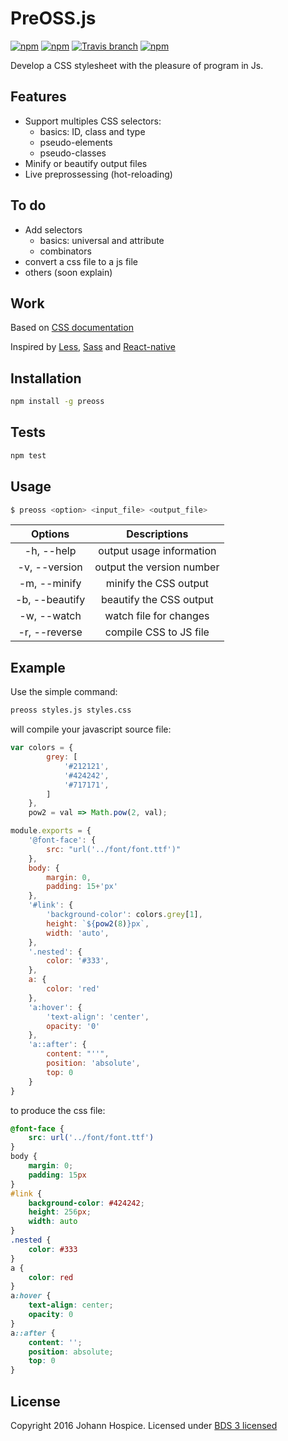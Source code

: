 # PreOSS.js

[![npm](https://img.shields.io/npm/l/preoss.svg?style=flat-square)](http://spdx.org/licenses/BSD-3-Clause)
[![npm](https://img.shields.io/npm/v/preoss.svg?style=flat-square)](https://www.npmjs.com/package/preoss)
[![Travis branch](https://img.shields.io/travis/JohannHospice/PreOSS.js.svg?style=flat-square)](https://travis-ci.org/JohannHospice/PreOSS.js)
[![npm](https://img.shields.io/npm/dt/preoss.svg?style=flat-square)](https://www.npmjs.com/package/preoss)

Develop a CSS stylesheet with the pleasure of program in Js.

## Features

* Support multiples CSS selectors:
    * basics: ID, class and type
    * pseudo-elements
    * pseudo-classes
* Minify or beautify output files 
* Live preprossessing (hot-reloading)

## To do

* Add selectors
	* basics: universal and attribute
	* combinators 
* convert a css file to a js file
* others (soon explain)

## Work

Based on [CSS documentation](https://developer.mozilla.org/en-US/docs/Web/CSS/Reference#Selectors) 

Inspired by [Less](http://lesscss.org/), [Sass](http://sass-lang.com/) and [React-native](http://facebook.github.io/react-native/)
 
## Installation

```bash
npm install -g preoss
```

## Tests

```bash
npm test
```

## Usage

```bash
$ preoss <option> <input_file> <output_file>
```
Options|Descriptions
:-:|:-:
-h, --help|output usage information
-v, --version|output the version number
-m, --minify|minify the CSS output
-b, --beautify|beautify the CSS output
-w, --watch|watch file for changes
-r, --reverse|compile CSS to JS file

## Example

Use the simple command:

```bash
preoss styles.js styles.css
```

will compile your javascript source file:

```javascript
var colors = {
        grey: [
            '#212121',
            '#424242',
            '#717171',
        ]
    },
    pow2 = val => Math.pow(2, val);

module.exports = {
    '@font-face': {
        src: "url('../font/font.ttf')"
    },
    body: {
        margin: 0,
        padding: 15+'px'
    },
    '#link': {
        'background-color': colors.grey[1],
        height: `${pow2(8)}px`,
        width: 'auto',
    },
    '.nested': {
        color: '#333',
    },
    a: {
        color: 'red'
    },
    'a:hover': {
        'text-align': 'center',
        opacity: '0'
    },
    'a::after': {
        content: "''",
        position: 'absolute',
        top: 0
    }
}
```

to produce the css file:

```css
@font-face {
	src: url('../font/font.ttf')
}
body {
	margin: 0;
	padding: 15px
}
#link {
	background-color: #424242;
	height: 256px;
	width: auto
}
.nested {
	color: #333
}
a {
	color: red
}
a:hover {
	text-align: center;
	opacity: 0
}
a::after {
	content: '';
	position: absolute;
	top: 0
}
```

## License

Copyright 2016 Johann Hospice. Licensed under [BDS 3 licensed](./LICENSE.txt)
